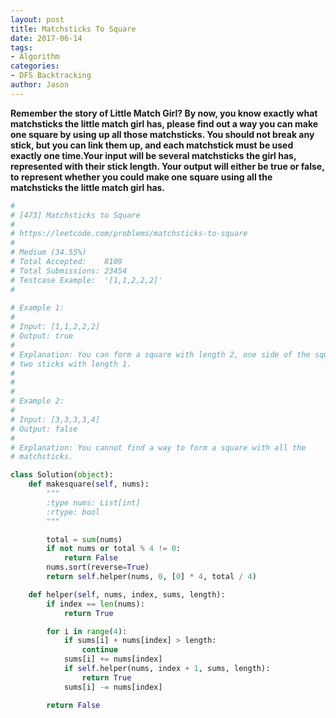 ```yaml
---
layout: post
title: Matchsticks To Square
date: 2017-06-14
tags:
- Algorithm
categories:
- DFS Backtracking
author: Jason
---
```

**Remember the story of Little Match Girl? By now, you know exactly what matchsticks the little match girl has, please find out a way you can make one square by using up all those matchsticks. You should not break any stick, but you can link them up, and each matchstick must be used exactly one time.⁠Your input will be several matchsticks the girl has, represented with their stick length. Your output will either be true or false, to represent whether you could make one square using all the matchsticks the little match girl has.**

```python
#
# [473] Matchsticks to Square
#
# https://leetcode.com/problems/matchsticks-to-square
#
# Medium (34.55%)
# Total Accepted:    8109
# Total Submissions: 23454
# Testcase Example:  '[1,1,2,2,2]'
#
 
# Example 1:
# 
# Input: [1,1,2,2,2]
# Output: true
# 
# Explanation: You can form a square with length 2, one side of the square came
# two sticks with length 1.
# 
# 
# 
# Example 2:
# 
# Input: [3,3,3,3,4]
# Output: false
# 
# Explanation: You cannot find a way to form a square with all the
# matchsticks.

class Solution(object):
    def makesquare(self, nums):
        """
        :type nums: List[int]
        :rtype: bool
        """

        total = sum(nums)
        if not nums or total % 4 != 0:
            return False
        nums.sort(reverse=True)
        return self.helper(nums, 0, [0] * 4, total / 4)

    def helper(self, nums, index, sums, length):
        if index == len(nums):
            return True

        for i in range(4):
            if sums[i] + nums[index] > length:
                continue
            sums[i] += nums[index]
            if self.helper(nums, index + 1, sums, length):
                return True
            sums[i] -= nums[index]

        return False




```
